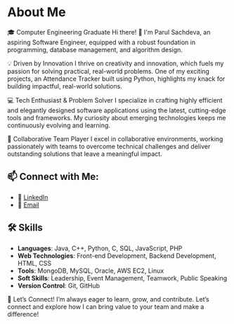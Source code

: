 # About Me
🎓 Computer Engineering Graduate
Hi there! 👋 I'm Parul Sachdeva, an aspiring Software Engineer, equipped with a robust foundation in programming, database management, and algorithm design.

💡 Driven by Innovation
I thrive on creativity and innovation, which fuels my passion for solving practical, real-world problems. One of my exciting projects, an Attendance Tracker built using Python, highlights my knack for building impactful, real-world solutions.

💻 Tech Enthusiast & Problem Solver
I specialize in crafting highly efficient and elegantly designed software applications using the latest, cutting-edge tools and frameworks. My curiosity about emerging technologies keeps me continuously evolving and learning.

🤝 Collaborative Team Player
I excel in collaborative environments, working passionately with teams to overcome technical challenges and deliver outstanding solutions that leave a meaningful impact.

## 📫 Connect with Me:  
- 💼 [LinkedIn](https://www.linkedin.com/in/your-profile) 
- 📧 [Email](mailto:parulsachdeva228@gmail.com)

## 🛠️ Skills

- **Languages**: Java, C++, Python, C, SQL, JavaScript, PHP  
- **Web Technologies**: Front-end Development, Backend Development, HTML, CSS  
- **Tools**: MongoDB, MySQL, Oracle, AWS EC2, Linux  
- **Soft Skills**: Leadership, Event Management, Teamwork, Public Speaking  
- **Version Control**: Git, GitHub

🚀 Let’s Connect!
I’m always eager to learn, grow, and contribute. Let’s connect and explore how I can bring value to your team and make a difference!
